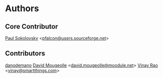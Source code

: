 # Authors

## Core Contributor

[Paul Sokolovsky](https://github.com/pfalcon) &lt;pfalcon@users.sourceforge.net&gt;

## Contributors

[danodemano](https://github.com/danodemano)
[David Mougeolle](https://github.com/moodule) &lt;david.mougeolle@moodule.net&gt;
[Vinay Rao](https://github.com/workingmonk) &lt;vinay@smartthings.com&gt;